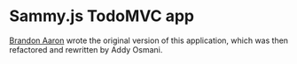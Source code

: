# Sammy.js TodoMVC app

[Brandon Aaron](http://brandonaaron.net) wrote the original version of this application, which was then refactored and rewritten by Addy Osmani.